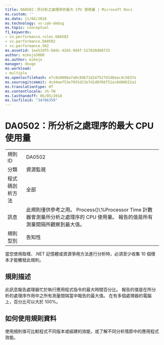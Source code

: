 ```yaml
---
title: DA0502：所分析之處理序的最大 CPU 使用量 | Microsoft Docs
ms.custom: ''
ms.date: 11/04/2016
ms.technology: vs-ide-debug
ms.topic: conceptual
f1_keywords:
- vs.performance.rules.DA0502
- vs.performance.DA0502
- vs.performance.502
ms.assetid: 1ee53df5-b0dc-4265-9d4f-527830d08725
author: mikejo5000
ms.author: mikejo
manager: douge
ms.workload:
- multiple
ms.openlocfilehash: e7c8a9806a7a0c84b71d247527d1d6eac4c5637e
ms.sourcegitcommit: 4cd4aef53e7035d23e7d1d0f66f51ac8480622a1
ms.translationtype: HT
ms.contentlocale: zh-TW
ms.lasthandoff: 06/05/2018
ms.locfileid: "34766359"
---
```

# <a name="da0502-maximum-cpu-consumption-by-the-process-being-profiled"></a>DA0502：所分析之處理序的最大 CPU 使用量
|||  
|-|-|  
|規則 ID|DA0502|  
|分類|資源監視|  
|程式碼剖析方法|全部|  
|訊息|此規則僅供參考之用。 Process()\\%Processor Time 計數器會測量所分析之處理序的 CPU 使用量。 報告的值是所有測量間隔所觀察到最大值。|  
|規則型別|告知性|  
  
 當您使用取樣、.NET 記憶體或資源爭用方法進行分析時，必須至少收集 10 個樣本才能觸發此規則。  
  
## <a name="rule-description"></a>規則描述  
 此訊息報告處理器忙於執行應用程式指令的最大時間百分比。 報告的值是在所分析的處理序作用中之所有測量間隔當中報告的最大值。 在有多個處理器的電腦上，百分比可以大於 100%。  
  
## <a name="how-to-use-the-rule-data"></a>如何使用規則資料  
 使用規則值可比較程式不同版本或組建的效能，或了解不同分析情節中的應用程式效能。